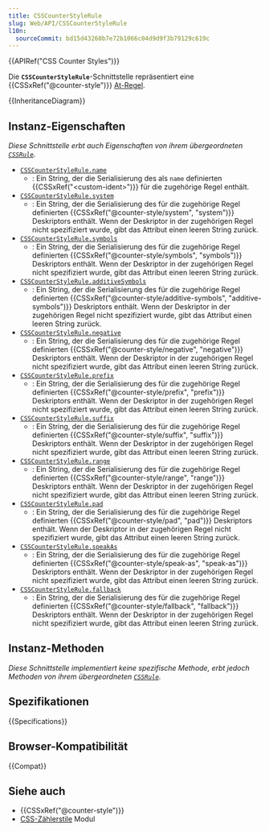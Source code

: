 ```yaml
---
title: CSSCounterStyleRule
slug: Web/API/CSSCounterStyleRule
l10n:
  sourceCommit: bd15d43260b7e72b1066c04d9d9f3b79129c619c
---
```


{{APIRef("CSS Counter Styles")}}

Die **`CSSCounterStyleRule`**-Schnittstelle repräsentiert eine {{CSSxRef("@counter-style")}} [At-Regel](/de/docs/Web/CSS/At-rule).

{{InheritanceDiagram}}

## Instanz-Eigenschaften

_Diese Schnittstelle erbt auch Eigenschaften von ihrem übergeordneten [`CSSRule`](/de/docs/Web/API/CSSRule)._

- [`CSSCounterStyleRule.name`](/de/docs/Web/API/CSSCounterStyleRule/name)
  - : Ein String, der die Serialisierung des als `name` definierten {{CSSxRef("&lt;custom-ident&gt;")}} für die zugehörige Regel enthält.
- [`CSSCounterStyleRule.system`](/de/docs/Web/API/CSSCounterStyleRule/system)
  - : Ein String, der die Serialisierung des für die zugehörige Regel definierten {{CSSxRef("@counter-style/system", "system")}} Deskriptors enthält. Wenn der Deskriptor in der zugehörigen Regel nicht spezifiziert wurde, gibt das Attribut einen leeren String zurück.
- [`CSSCounterStyleRule.symbols`](/de/docs/Web/API/CSSCounterStyleRule/symbols)
  - : Ein String, der die Serialisierung des für die zugehörige Regel definierten {{CSSxRef("@counter-style/symbols", "symbols")}} Deskriptors enthält. Wenn der Deskriptor in der zugehörigen Regel nicht spezifiziert wurde, gibt das Attribut einen leeren String zurück.
- [`CSSCounterStyleRule.additiveSymbols`](/de/docs/Web/API/CSSCounterStyleRule/additiveSymbols)
  - : Ein String, der die Serialisierung des für die zugehörige Regel definierten {{CSSxRef("@counter-style/additive-symbols", "additive-symbols")}} Deskriptors enthält. Wenn der Deskriptor in der zugehörigen Regel nicht spezifiziert wurde, gibt das Attribut einen leeren String zurück.
- [`CSSCounterStyleRule.negative`](/de/docs/Web/API/CSSCounterStyleRule/negative)
  - : Ein String, der die Serialisierung des für die zugehörige Regel definierten {{CSSxRef("@counter-style/negative", "negative")}} Deskriptors enthält. Wenn der Deskriptor in der zugehörigen Regel nicht spezifiziert wurde, gibt das Attribut einen leeren String zurück.
- [`CSSCounterStyleRule.prefix`](/de/docs/Web/API/CSSCounterStyleRule/prefix)
  - : Ein String, der die Serialisierung des für die zugehörige Regel definierten {{CSSxRef("@counter-style/prefix", "prefix")}} Deskriptors enthält. Wenn der Deskriptor in der zugehörigen Regel nicht spezifiziert wurde, gibt das Attribut einen leeren String zurück.
- [`CSSCounterStyleRule.suffix`](/de/docs/Web/API/CSSCounterStyleRule/suffix)
  - : Ein String, der die Serialisierung des für die zugehörige Regel definierten {{CSSxRef("@counter-style/suffix", "suffix")}} Deskriptors enthält. Wenn der Deskriptor in der zugehörigen Regel nicht spezifiziert wurde, gibt das Attribut einen leeren String zurück.
- [`CSSCounterStyleRule.range`](/de/docs/Web/API/CSSCounterStyleRule/range)
  - : Ein String, der die Serialisierung des für die zugehörige Regel definierten {{CSSxRef("@counter-style/range", "range")}} Deskriptors enthält. Wenn der Deskriptor in der zugehörigen Regel nicht spezifiziert wurde, gibt das Attribut einen leeren String zurück.
- [`CSSCounterStyleRule.pad`](/de/docs/Web/API/CSSCounterStyleRule/pad)
  - : Ein String, der die Serialisierung des für die zugehörige Regel definierten {{CSSxRef("@counter-style/pad", "pad")}} Deskriptors enthält. Wenn der Deskriptor in der zugehörigen Regel nicht spezifiziert wurde, gibt das Attribut einen leeren String zurück.
- [`CSSCounterStyleRule.speakAs`](/de/docs/Web/API/CSSCounterStyleRule/speakAs)
  - : Ein String, der die Serialisierung des für die zugehörige Regel definierten {{CSSxRef("@counter-style/speak-as", "speak-as")}} Deskriptors enthält. Wenn der Deskriptor in der zugehörigen Regel nicht spezifiziert wurde, gibt das Attribut einen leeren String zurück.
- [`CSSCounterStyleRule.fallback`](/de/docs/Web/API/CSSCounterStyleRule/fallback)
  - : Ein String, der die Serialisierung des für die zugehörige Regel definierten {{CSSxRef("@counter-style/fallback", "fallback")}} Deskriptors enthält. Wenn der Deskriptor in der zugehörigen Regel nicht spezifiziert wurde, gibt das Attribut einen leeren String zurück.

## Instanz-Methoden

_Diese Schnittstelle implementiert keine spezifische Methode, erbt jedoch Methoden von ihrem übergeordneten [`CSSRule`](/de/docs/Web/API/CSSRule)._

## Spezifikationen

{{Specifications}}

## Browser-Kompatibilität

{{Compat}}

## Siehe auch

- {{CSSxRef("@counter-style")}}
- [CSS-Zählerstile](/de/docs/Web/CSS/CSS_counter_styles) Modul
